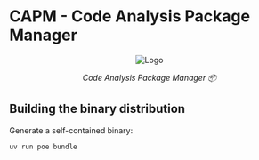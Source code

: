 # CAPM - Code Analysis Package Manager

<div align="center">

![Logo](https://raw.githubusercontent.com/robvanderleek/capm/main/docs/capm-logo.png)

</div>

<div align="center">

  *Code Analysis Package Manager 📦*

</div>

<div align="center">

</div>

## Building the binary distribution

Generate a self-contained binary:

```shell
uv run poe bundle
```
